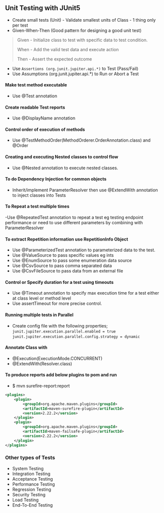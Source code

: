 ## Unit Testing with JUnit5

- Create small tests (Unit) - Validate smallest units of Class - 1 thing only per test
- Given-When-Then (Good pattern for designing a good unit test)
> Given - Initialize class to test with specific data to test condition.
>
> When - Add the valid test data and execute action
>
> Then - Assert the expected outcome
 
- Use <code>Assertions (org.junit.jupiter.api.*)</code> to Test (Pass/Fail)
- Use Assumptions (org.junit.jupiter.api.*) to Run or Abort a Test
#### Make test method executable
- Use @Test annotation 
#### Create readable Test reports
- Use @DisplayName annotation 
#### Control order of execution of methods
- Use @TestMethodOrder(MethodOrderer.OrderAnnotation.class) and @Order
#### Creating and executing Nested classes to control flow
- Use @Nested annotation to execute nested classes.
#### To do Dependency Injection for common objects
- Inherit/implement ParameterResolver then use @ExtendWith annotation to inject classes into Tests
#### To Repeat a test multiple times
-Use @RepeatedTest annotation to repeat a test eg testing endpoint performance or need to use different parameters by combining with ParameterResolver
#### To extract Repetition information use RepetitionInfo Object
- Use @ParameterizedTest annotation to parameterized data to the test.
- Use @ValueSource to pass specific values eg ints
- Use @EnumSource to pass some enumeration data source
- Use @CsvSource to pass comma separated data
- Use @CsvFileSource to pass data from an external file
#### Control or Specify duration for a test using timeouts
- Use @Timeout annotation to specify max execution time for a test either at class level or method level
- Use assertTimeout for more precise control.
#### Running multiple tests in Parallel
- Create config file with the following properties;
```junit.jupiter.execution.parallel.enabled = true```
```junit.jupiter.execution.parallel.config.strategy = dynamic```
#### Annotate Class with
- @Execution(ExecutionMode.CONCURRENT)
- @ExtendWith(Resolver.class)
#### To produce reports add below plugins to pom and run 
- $ mvn surefire-report:report
```xml
<plugins>
    <plugin>
        <groupId>org.apache.maven.plugins</groupId>
        <artifactId>maven-surefire-plugin</artifactId>
        <version>2.22.2</version>
    </plugin>
    <plugin>
        <groupId>org.apache.maven.plugins</groupId>
        <artifactId>maven-failsafe-plugin</artifactId>
        <version>2.22.2</version>
    </plugin>
</plugins>
```
### Other types of Tests
- System Testing
- Integration Testing
- Acceptance Testing
- Performance Testing
- Regression Testing
- Security Testing
- Load Testing
- End-To-End Testing
